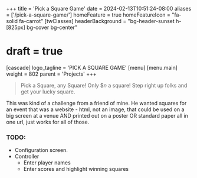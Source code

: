+++
title = 'Pick a Square Game'
date = 2024-02-13T10:51:24-08:00
aliases = ['/pick-a-square-game/']
homeFeature = true
homeFeatureIcon = "fa-solid fa-carrot"
[twClasses]
    headerBackground = "bg-header-sunset h-[825px] bg-cover bg-center" 
# draft = true
[cascade]
logo_tagline = 'PICK A SQUARE GAME'
[menu]
 [menu.main]
  weight = 802
  parent = 'Projects'
+++

> Pick a Square, any Square! Only $_n_ a square! Step right up folks and get your lucky square.

This was kind of a challenge from a friend of mine. He wanted squares for an event that was a website - html, not an image, that could be used on a big screen at a venue AND printed out on a poster OR standard paper all in one url, just works for all of those.

### TODO:

- Configuration screen.
- Controller
  - Enter player names
  - Enter scores and highlight winning squares
